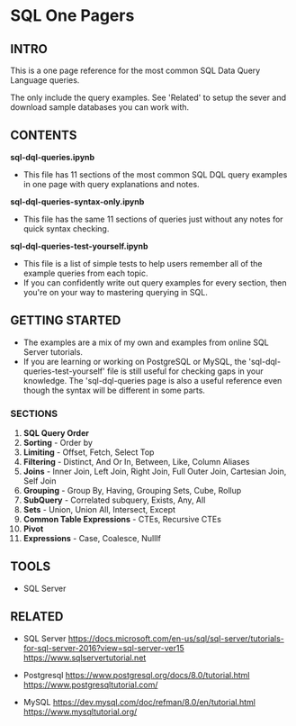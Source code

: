 # SQL One Pagers

## INTRO
This is a one page reference for the most common SQL Data Query Language queries. 

The only include the query examples. See 'Related' to setup the sever and download sample databases you can work with.

## CONTENTS
**sql-dql-queries.ipynb**
- This file has 11 sections of the most common SQL DQL query examples in one page with query explanations and notes.

**sql-dql-queries-syntax-only.ipynb**
- This file has the same 11 sections of queries just without any notes for quick syntax checking.

**sql-dql-queries-test-yourself.ipynb**
- This file is a list of simple tests to help users remember all of the example queries from each topic.
- If you can confidently write out query examples for every section, then you're on your way to mastering querying in SQL.

## GETTING STARTED
- The examples are a mix of my own and examples from online SQL Server tutorials.
- If you are learning or working on PostgreSQL or MySQL, the 'sql-dql-queries-test-yourself' file is still useful for checking gaps in your knowledge. The 'sql-dql-queries page is also a useful reference even though the syntax will be different in some parts.

### SECTIONS
1. **SQL Query Order**
2. **Sorting** - Order by
3. **Limiting** - Offset, Fetch, Select Top
4. **Filtering** - Distinct, And Or In, Between, Like, Column Aliases
5. **Joins** - Inner Join, Left Join, Right Join, Full Outer Join, Cartesian Join, Self Join
6. **Grouping** - Group By, Having, Grouping Sets, Cube, Rollup
7. **SubQuery** - Correlated subquery, Exists, Any, All
8. **Sets** - Union, Union All, Intersect, Except
9. **Common Table Expressions** - CTEs, Recursive CTEs
10. **Pivot**
11. **Expressions** - Case, Coalesce, NullIf

## TOOLS
- SQL Server

## RELATED
- SQL Server
https://docs.microsoft.com/en-us/sql/sql-server/tutorials-for-sql-server-2016?view=sql-server-ver15
https://www.sqlservertutorial.net

- Postgresql
https://www.postgresql.org/docs/8.0/tutorial.html
https://www.postgresqltutorial.com/

- MySQL
https://dev.mysql.com/doc/refman/8.0/en/tutorial.html
https://www.mysqltutorial.org/
